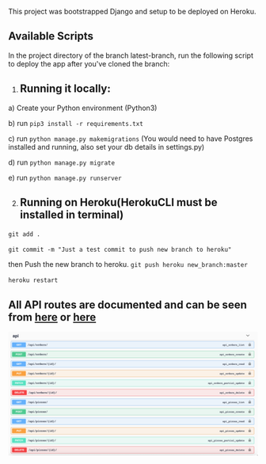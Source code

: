 This project was bootstrapped  Django and setup to be deployed on Heroku.

## Available Scripts

In the project directory of the branch latest-branch, run the following script to deploy the app after you've cloned the branch:

1) ## Running it locally:

a) Create your Python environment (Python3)

b) run `pip3 install -r requirements.txt`

c) run `python manage.py makemigrations` (You would need to have Postgres installed and running, also set your db details in settings.py)

d) run `python manage.py migrate`

e) run `python manage.py runserver`

2) ## Running on Heroku(HerokuCLI must be installed in terminal)
`git add .`

`git commit -m "Just a test commit to push new branch to heroku"`

then Push the new branch to heroku.
`git push heroku new_branch:master`

`heroku restart`


## All API routes are documented and can be seen from [here](https://yummy-pizzapi.herokuapp.com/api/swagger/doc) or [here](https://yummy-pizzapi.herokuapp.com/api/redoc/doc)

![api image](api.png)

